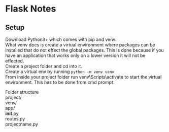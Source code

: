 # Flask Notes
## Setup
Download Python3+ which comes with pip and venv.  
What venv does is create a virtual environment where packages can be installed that do not effect the global packages. This is done because if you have an application that works only on a lower version it will not be effected.  
Create a project folder and cd into it.  
Create a virtual env by running `python -m venv venv`  
From inside your project folder run venv\Scripts\activate to start the virtual environment. This has to be done from cmd prompt.  

Folder structure  
project/  
    venv/  
    app/  
        __init__.py  
        routes.py  
    projectname.py  